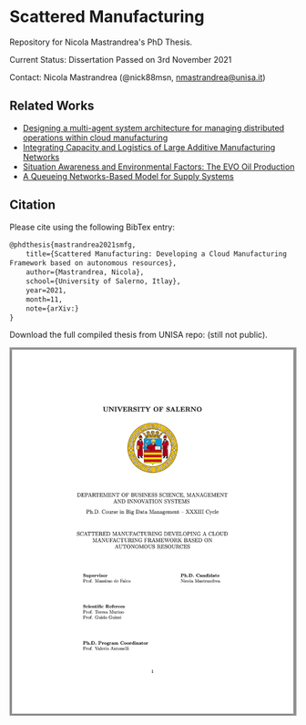 # Scattered Manufacturing

Repository for Nicola Mastrandrea's PhD Thesis.

Current Status: Dissertation Passed on 3rd November 2021 

Contact: Nicola Mastrandrea (@nick88msn, nmastrandrea@unisa.it)

## Related Works
- [Designing a multi-agent system architecture for managing distributed operations within cloud manufacturing](https://link.springer.com/article/10.1007/s12065-020-00390-z)
- [Integrating Capacity and Logistics of Large Additive Manufacturing Networks](https://www.sciencedirect.com/science/article/pii/S2351978920303772)
- [Situation Awareness and Environmental Factors: The EVO Oil Production](https://link.springer.com/chapter/10.1007/978-3-030-00473-6_23)
- [A Queueing Networks-Based Model for Supply Systems](https://link.springer.com/chapter/10.1007/978-3-319-67308-0_38)

## Citation
Please cite using the following BibTex entry:

```
@phdthesis{mastrandrea2021smfg,
    title={Scattered Manufacturing: Developing a Cloud Manufacturing Framework based on autonomous resources},
    author={Mastrandrea, Nicola},
    school={University of Salerno, Itlay},
    year=2021,
    month=11,
    note={arXiv:}
}
```

Download the full compiled thesis from UNISA repo: (still not public).

![First page of the Thesis](https://github.com/nick88msn/scattered-manufacturing/blob/main/images/frontespizio.png?raw=true)
